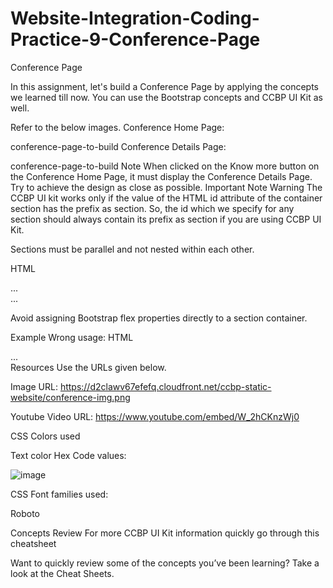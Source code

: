 # Website-Integration-Coding-Practice-9-Conference-Page

Conference Page

In this assignment, let's build a Conference Page by applying the concepts we learned till now. You can use the Bootstrap concepts and CCBP UI Kit as well.

Refer to the below images.
Conference Home Page:

conference-page-to-build
Conference Details Page:

conference-page-to-build
Note
When clicked on the Know more button on the Conference Home Page, it must display the Conference Details Page.
Try to achieve the design as close as possible.
Important Note
Warning
The CCBP UI kit works only if the value of the HTML id attribute of the container section has the prefix as section. So, the id which we specify for any section should always contain its prefix as section if you are using CCBP UI Kit.

Sections must be parallel and not nested within each other.

HTML
<div id="sectionHomePage">...</div>
<div id="sectionConferencePage">...</div>

Avoid assigning Bootstrap flex properties directly to a section container.

Example
Wrong usage:
HTML
<div id="sectionHomepage" class="d-flex">
  ...
</div>
Resources
Use the URLs given below.

Image URL: https://d2clawv67efefq.cloudfront.net/ccbp-static-website/conference-img.png

Youtube Video URL: https://www.youtube.com/embed/W_2hCKnzWj0

CSS Colors used

Text color Hex Code values:

![image](https://github.com/user-attachments/assets/596096d5-e758-4dd3-ac39-76ae49f3bc9a)


CSS Font families used:

Roboto

Concepts Review
For more CCBP UI Kit information quickly go through this cheatsheet

Want to quickly review some of the concepts you’ve been learning? Take a look at the Cheat Sheets.
